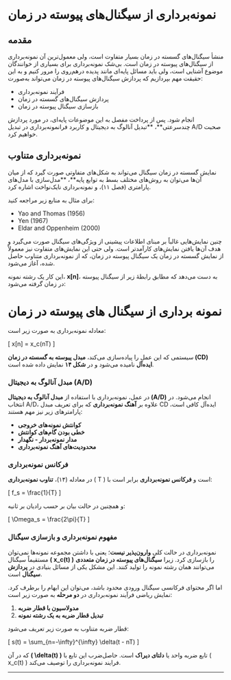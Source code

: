 # نمونه‌برداری از سیگنال‌های پیوسته در زمان

## مقدمه  
منشأ سیگنال‌های گسسته در زمان بسیار متفاوت است، ولی معمول‌ترین آن نمونه‌برداری از سیگنال‌های پیوسته در زمان است. بی‌شک نمونه‌برداری برای بسیاری از خوانندگان موضوع آشنایی است، ولی باید مسائل پایه‌ای مانند پدیده درهم‌روی را مرور کنیم و به این حقیقت مهم بپردازیم که پردازش سیگنال‌های پیوسته در زمان می‌تواند به‌صورت:  
- فرآیند نمونه‌برداری  
- پردازش سیگنال‌های گسسته در زمان  
- بازسازی سیگنال پیوسته در زمان  

انجام شود. پس از پرداخت مفصل به این موضوعات پایه‌ای، در مورد پردازش چندسرعتی**، **تبدیل آنالوگ به دیجیتال و کاربرد فرانمونه‌برداری در تبدیل A/D صحبت خواهیم کرد.  

## نمونه‌برداری متناوب  
نمایش گسسته در زمان سیگنال می‌تواند به شکل‌های متفاوتی صورت گیرد که از میان آن‌ها می‌توان به روش‌های مختلف بسط به توابع پایه**، **مدل‌سازی با مدل‌های پارامتری (فصل ۱۱)، و نمونه‌برداری نایک‌نواخت اشاره کرد.  

برای مثال به منابع زیر مراجعه کنید:  
- Yao and Thomas (1956)  
- Yen (1967)  
- Eldar and Oppenheim (2000)  

چنین نمایش‌هایی غالباً بر مبنای اطلاعات پیشینی از ویژگی‌های سیگنال صورت می‌گیرد و هدف آن‌ها یافتن نمایش‌های کارآمدتر است. ولی حتی این نمایش‌های متفاوت نیز معمولاً از نمایش گسسته در زمان یک سیگنال پیوسته در زمان، که از نمونه‌برداری متناوب حاصل شده، آغاز می‌شود.  

این کار یک رشته نمونه، **x[n]**، به دست می‌دهد که مطابق رابطهٔ زیر از سیگنال پیوسته در زمان گرفته می‌شود:
# نمونه برداری از سیگنال های پیوسته در زمان

معادله نمونه‌برداری به صورت زیر است:

\[
x[n] = x_c(nT)
\]

سیستمی که این عمل را پیاده‌سازی می‌کند، **مبدل پیوسته به گسسته در زمان (CD) ایده‌آل** نامیده می‌شود و در **شکل ۱۴** نمایش داده شده است.  

### **مبدل آنالوگ به دیجیتال (A/D)**
در عمل، نمونه‌برداری با استفاده از **مبدل آنالوگ به دیجیتال (A/D)** انجام می‌شود. در انتخاب A/D، علاوه بر **آهنگ نمونه‌برداری** که برای تعریف مبدل CD ایده‌آل کافی است، پارامترهای زیر نیز مهم هستند:  

- **کوانتش نمونه‌های خروجی**  
- **خطی بودن گام‌های کوانتش**  
- **مدار نمونه‌بردار - نگهدار**  
- **محدودیت‌های آهنگ نمونه‌برداری**  

### **فرکانس نمونه‌برداری**
در معادله (۱۴)، **تناوب نمونه‌برداری** \( T \) است و **فرکانس نمونه‌برداری** برابر است با:  

\[
f_s = \frac{1}{T}
\]

و همچنین در حالت بیان بر حسب رادیان بر ثانیه:

\[
\Omega_s = \frac{2\pi}{T}
\]

### **مفهوم نمونه‌برداری و بازسازی سیگنال**
نمونه‌برداری در حالت کلی **وارون‌پذیر نیست**؛ یعنی با داشتن مجموعه نمونه‌ها نمی‌توان مستقیماً سیگنال **\( x_c(t) \)** را بازسازی کرد. زیرا **سیگنال‌های پیوسته در زمان متعددی** می‌توانند همان رشته نمونه را تولید کنند. این مشکل یکی از مسائل بنیادی در **پردازش سیگنال** است.  

اما اگر محتوای فرکانسی سیگنال ورودی محدود باشد، می‌توان این ابهام را برطرف کرد. نمایش ریاضی فرآیند نمونه‌برداری در **دو مرحله** به صورت زیر است:  

1. **مدولاسیون با قطار ضربه**
2. **تبدیل قطار ضربه به یک رشته نمونه**

قطار ضربه متناوب به صورت زیر تعریف می‌شود:

\[
s(t) = \sum_{n=-\infty}^{\infty} \delta(t - nT)
\]

که در آن **\( \delta(t) \)** تابع ضربه واحد یا **دلتای دیراک** است. حاصل‌ضرب این تابع با \( x_c(t) \) فرایند نمونه‌برداری را توصیف می‌کند.  

---